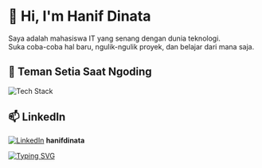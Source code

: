 # 👋 Hi, I'm Hanif Dinata

Saya adalah mahasiswa IT yang senang dengan dunia teknologi.  
Suka coba-coba hal baru, ngulik-ngulik proyek, dan belajar dari mana saja.

## 🚀 Teman Setia Saat Ngoding
![Tech Stack](https://skillicons.dev/icons?i=html,css,js,php,spring,docker,git,figma,vscode,go)
<!--
## Coba Coba
## 🚀 Teman Setia Saat Ngoding

![HTML](https://img.shields.io/badge/HTML5-E34F26?style=flat&logo=html5&logoColor=white)
![CSS](https://img.shields.io/badge/CSS3-1572B6?style=flat&logo=css3&logoColor=white)
![JavaScript](https://img.shields.io/badge/JavaScript-F7DF1E?style=flat&logo=javascript&logoColor=black)
![PHP](https://img.shields.io/badge/PHP-777BB4?style=flat&logo=php&logoColor=white)
![Spring Boot](https://img.shields.io/badge/SpringBoot-6DB33F?style=flat&logo=springboot&logoColor=white)
![Go](https://img.shields.io/badge/Go-00ADD8?style=flat&logo=go&logoColor=white)
![Docker](https://img.shields.io/badge/Docker-2496ED?style=flat&logo=docker&logoColor=white)
![Git](https://img.shields.io/badge/Git-F05032?style=flat&logo=git&logoColor=white)
![Figma](https://img.shields.io/badge/Figma-F24E1E?style=flat&logo=figma&logoColor=white)
![VSCode](https://img.shields.io/badge/VS%20Code-007ACC?style=flat&logo=visualstudiocode&logoColor=white)

## 🚀 Teman Setia Saat Ngoding

🟧 HTML  
🟦 CSS  
💛 JavaScript  
🟪 PHP  
🌿 Spring Boot  
🐹 Go  
🐳 Docker  
🐙 Git  
🎨 Figma  
🧑‍💻 VS Code

## 🚀 Teman Setia Saat Ngoding

 <div style="display: flex; flex-wrap: wrap; gap: 10px;">
  <img src="https://cdn.jsdelivr.net/gh/devicons/devicon/icons/html5/html5-original.svg" height="40" />
  <img src="https://cdn.jsdelivr.net/gh/devicons/devicon/icons/css3/css3-original.svg" height="40" />
  <img src="https://cdn.jsdelivr.net/gh/devicons/devicon/icons/javascript/javascript-original.svg" height="40" />
  <img src="https://cdn.jsdelivr.net/gh/devicons/devicon/icons/php/php-original.svg" height="40" />
  <img src="https://cdn.jsdelivr.net/gh/devicons/devicon/icons/spring/spring-original.svg" height="40" />
  <img src="https://cdn.jsdelivr.net/gh/devicons/devicon/icons/go/go-original.svg" height="40" />
  <img src="https://cdn.jsdelivr.net/gh/devicons/devicon/icons/docker/docker-original.svg" height="40" />
  <img src="https://cdn.jsdelivr.net/gh/devicons/devicon/icons/git/git-original.svg" height="40" />
  <img src="https://cdn.jsdelivr.net/gh/devicons/devicon/icons/figma/figma-original.svg" height="40" />
  <img src="https://cdn.jsdelivr.net/gh/devicons/devicon/icons/vscode/vscode-original.svg" height="40" />
</div> 

## 🚀 Tools Favorit

<img src="https://readme-components.vercel.app/api?component=techstack&stack=HTML,CSS,JavaScript,PHP,SpringBoot,Docker,GIT,Figma,VSCode,Go&animation=spin&theme=dark" />

<img src="https://assets4.lottiefiles.com/private_files/lf30_f9dduoar.json" width="200">
## 🛠️ Tools Favoritku

<img src="https://raw.githubusercontent.com/hanifdinataa/hanifdinataa/main/assets/techstack-banner.png" width="100%" />


<div style="display: flex; gap: 10px;">
  <img src="https://media.giphy.com/media/3oriO0OEd9QIDdllqo/giphy.gif" width="150" />
  <img src="https://media.giphy.com/media/JIX9t2j0ZTN9S/giphy.gif" width="150" />
  <img src="https://media.giphy.com/media/13HgwGsXF0aiGY/giphy.gif" width="200" />
</div>



## 📫 LinkedIn
Find me on LinkedIn  
<p align="left" style="display: flex; align-items: center; gap: 10px;">
  <a href="https://www.linkedin.com/in/hanif-dinata-536371326/" target="_blank">
    <img src="https://skillicons.dev/icons?i=linkedin" alt="LinkedIn" height="55"/>
  </a>
  <a href="https://www.linkedin.com/in/hanif-dinata-536371326/" target="_blank" style="font-size: 18px; text-decoration: none;">
    hanif-dinata-536371326
  </a>
</p>
-->
## 📫 LinkedIn 
[![LinkedIn](https://skillicons.dev/icons?i=linkedin)](https://www.linkedin.com/in/hanif-dinata-536371326/)  **hanifdinata**


[![Typing SVG](https://readme-typing-svg.herokuapp.com?color=00F700&lines=Ngoding+karena+seru;Belajar+karena+penasaran;Berbagi+karena+bermanfaat)](https://git.io/typing-svg)
